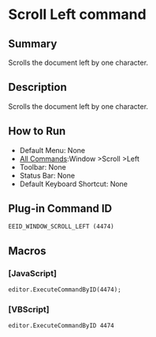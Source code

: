 # Scroll Left command

## Summary

Scrolls the document left by one character.

## Description

Scrolls the document left by one character.

## How to Run

- Default Menu: None
- [All Commands](../tools/all_commands):Window \>Scroll \>Left
- Toolbar: None
- Status Bar: None
- Default Keyboard Shortcut: None

## Plug-in Command ID

```
EEID_WINDOW_SCROLL_LEFT (4474)```

## Macros

### \[JavaScript\]

```
editor.ExecuteCommandByID(4474);
```

### \[VBScript\]

```
editor.ExecuteCommandByID 4474
```
